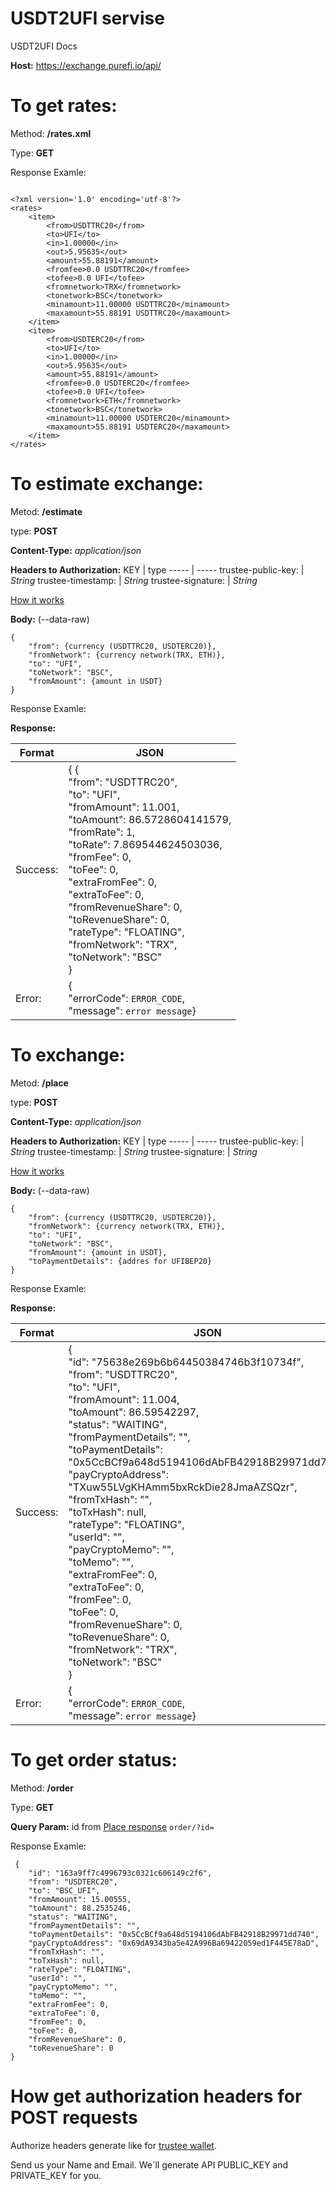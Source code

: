 # USDT2UFI servise
USDT2UFI Docs

**Host:** https://exchange.purefi.io/api/

# To get rates:

Method: **/rates.xml**   

Type: **GET**

Response Examle:

```

<?xml version='1.0' encoding='utf-8'?>
<rates>
    <item>
        <from>USDTTRC20</from>
        <to>UFI</to>
        <in>1.00000</in>
        <out>5.95635</out>
        <amount>55.88191</amount>
        <fromfee>0.0 USDTTRC20</fromfee>
        <tofee>0.0 UFI</tofee>
        <fromnetwork>TRX</fromnetwork>
        <tonetwork>BSC</tonetwork>
        <minamount>11.00000 USDTTRC20</minamount>
        <maxamount>55.88191 USDTTRC20</maxamount>
    </item>
    <item>
        <from>USDTERC20</from>
        <to>UFI</to>
        <in>1.00000</in>
        <out>5.95635</out>
        <amount>55.88191</amount>
        <fromfee>0.0 USDTERC20</fromfee>
        <tofee>0.0 UFI</tofee>
        <fromnetwork>ETH</fromnetwork>
        <tonetwork>BSC</tonetwork>
        <minamount>11.00000 USDTERC20</minamount>
        <maxamount>55.88191 USDTERC20</maxamount>
    </item>
</rates>

```

# To estimate exchange:

Metod: **/estimate**

type: **POST**

**Content-Type:** *application/json*

**Headers to Authorization:**
KEY   |    type
----- | -----
trustee-public-key:     |   *String*
trustee-timestamp:     |   *String*
trustee-signature:     |   *String*

[How it works](https://github.com/dziadevych/USDT2UFI/blob/main/README.md#how-get-authorization-headers-for-post-requests)

**Body:** (--data-raw)
```
{
    "from": {currency (USDTTRC20, USDTERC20)},
    "fromNetwork": {currency network(TRX, ETH)},
    "to": "UFI",
    "toNetwork": "BSC",
    "fromAmount": {amount in USDT}
} 
```

Response Examle:



**Response:**

Format | JSON
----- | -----
Success: |   { {  <br>  "from": "USDTTRC20",  <br>  "to": "UFI",  <br>  "fromAmount": 11.001,  <br>  "toAmount": 86.5728604141579,  <br>  "fromRate": 1,  <br>  "toRate": 7.869544624503036,  <br>  "fromFee": 0,  <br>  "toFee": 0,  <br>  "extraFromFee": 0,  <br>  "extraToFee": 0,  <br>  "fromRevenueShare": 0,  <br>  "toRevenueShare": 0,  <br> "rateType": "FLOATING",  <br>  "fromNetwork": "TRX",  <br>  "toNetwork": "BSC"  <br>  }
Error: |  {  <br>  "errorCode": `ERROR_CODE`, <br>  "message": ```error message```}

# To exchange:

Metod: **/place**

type: **POST**

**Content-Type:** *application/json*

**Headers to Authorization:**
KEY   |    type
----- | -----
trustee-public-key:     |   *String*
trustee-timestamp:     |   *String*
trustee-signature:     |   *String*

[How it works](https://github.com/dziadevych/USDT2UFI/blob/main/README.md#how-get-authorization-headers-for-post-requests)

**Body:** (--data-raw)
```
{
    "from": {currency (USDTTRC20, USDTERC20)},
    "fromNetwork": {currency network(TRX, ETH)},
    "to": "UFI",
    "toNetwork": "BSC",
    "fromAmount": {amount in USDT},
    "toPaymentDetails": {addres for UFIBEP20}
} 
```

Response Examle:



**Response:**

Format | JSON
----- | -----
Success: |   {  <br>  "id": "75638e269b6b64450384746b3f10734f",  <br>  "from": "USDTTRC20",  <br>  "to": "UFI",  <br>  "fromAmount": 11.004,  <br>  "toAmount": 86.59542297,  <br>  "status": "WAITING",  <br>  "fromPaymentDetails": "",  <br>  "toPaymentDetails": "0x5CcBCf9a648d5194106dAbFB42918B29971dd740",  <br>  "payCryptoAddress": "TXuw55LVgKHAmm5bxRckDie28JmaAZSQzr",  <br>  "fromTxHash": "",  <br>  "toTxHash": null,  <br>  "rateType": "FLOATING",  <br>  "userId": "",  <br>  "payCryptoMemo": "",  <br>  "toMemo": "",  <br>  "extraFromFee": 0,  <br>  "extraToFee": 0,  <br>  "fromFee": 0,  <br>  "toFee": 0,  <br>  "fromRevenueShare": 0,  <br>  "toRevenueShare": 0,  <br>  "fromNetwork": "TRX",  <br>  "toNetwork": "BSC"  <br>  }
Error: |  {  <br>  "errorCode": `ERROR_CODE`, <br>  "message": ```error message```}

# To get order status:

Method: **/order**   

Type: **GET**

**Query Param:** id
from [Place response](https://github.com/dziadevych/USDT2UFI/blob/main/README.md#to-exchange) 
` order/?id= `

Response Examle:

```
 {
    "id": "163a9ff7c4996793c0321c606149c2f6",
    "from": "USDTERC20",
    "to": "BSC_UFI",
    "fromAmount": 15.00555,
    "toAmount": 88.2535246,
    "status": "WAITING",
    "fromPaymentDetails": "",
    "toPaymentDetails": "0x5CcBCf9a648d5194106dAbFB42918B29971dd740",
    "payCryptoAddress": "0x69dA9343ba5e42A996Ba69422059ed1F445E78aD",
    "fromTxHash": "",
    "toTxHash": null,
    "rateType": "FLOATING",
    "userId": "",
    "payCryptoMemo": "",
    "toMemo": "",
    "extraFromFee": 0,
    "extraToFee": 0,
    "fromFee": 0,
    "toFee": 0,
    "fromRevenueShare": 0,
    "toRevenueShare": 0
}
```
 
 # How get authorization headers for POST requests
 
 Authorize headers generate like for [trustee wallet](https://github.com/trustee-wallet/trustee_universal_providers_interface/blob/master/signature.js).
 
 Send us your Name and Email. We`ll generate API PUBLIC_KEY and PRIVATE_KEY for you.
 

